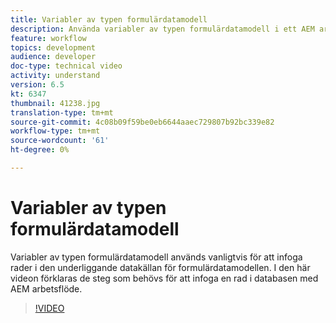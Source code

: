 ```yaml
---
title: Variabler av typen formulärdatamodell
description: Använda variabler av typen formulärdatamodell i ett AEM arbetsflöde.
feature: workflow
topics: development
audience: developer
doc-type: technical video
activity: understand
version: 6.5
kt: 6347
thumbnail: 41238.jpg
translation-type: tm+mt
source-git-commit: 4c08b09f59be0eb6644aaec729807b92bc339e82
workflow-type: tm+mt
source-wordcount: '61'
ht-degree: 0%

---
```



# Variabler av typen formulärdatamodell

Variabler av typen formulärdatamodell används vanligtvis för att infoga rader i den underliggande datakällan för formulärdatamodellen. I den här videon förklaras de steg som behövs för att infoga en rad i databasen med AEM arbetsflöde.



>[!VIDEO](https://video.tv.adobe.com/v/41238/quality=9&learn=on)
